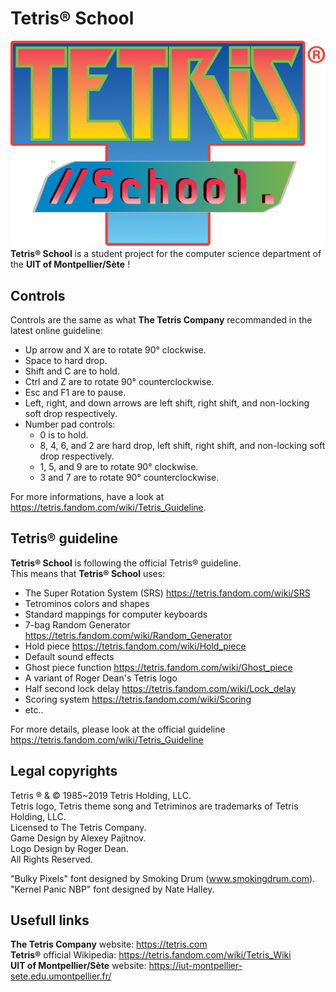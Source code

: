 # Tetris® School

![Image of Tetris® School](https://github.com/Axicer/TetrisBatK/raw/master/res/icons/logo.png)
__Tetris® School__ is a student project for the computer science department of the __UIT of Montpellier/Sète__ !

## Controls

Controls are the same as what __The Tetris Company__ recommanded in the latest online guideline:

- Up arrow and X are to rotate 90° clockwise.
- Space to hard drop.
- Shift and C are to hold.
- Ctrl and Z are to rotate 90° counterclockwise.
- Esc and F1 are to pause.
- Left, right, and down arrows are left shift, right shift, and non-locking soft drop respectively.
- Number pad controls:
    - 0 is to hold.
    - 8, 4, 6, and 2 are hard drop, left shift, right shift, and non-locking soft drop respectively.
    - 1, 5, and 9 are to rotate 90° clockwise.
    - 3 and 7 are to rotate 90° counterclockwise.

For more informations, have a look at <https://tetris.fandom.com/wiki/Tetris_Guideline>.

## Tetris® guideline

__Tetris® School__ is following the official Tetris® guideline.  
This means that __Tetris® School__ uses:

- The Super Rotation System (SRS) <https://tetris.fandom.com/wiki/SRS>
- Tetrominos colors and shapes
- Standard mappings for computer keyboards
- 7-bag Random Generator <https://tetris.fandom.com/wiki/Random_Generator>
- Hold piece <https://tetris.fandom.com/wiki/Hold_piece>
- Default sound effects
- Ghost piece function <https://tetris.fandom.com/wiki/Ghost_piece>
- A variant of Roger Dean's Tetris logo
- Half second lock delay <https://tetris.fandom.com/wiki/Lock_delay>
- Scoring system <https://tetris.fandom.com/wiki/Scoring>
- etc..

 For more details, please look at the official guideline <https://tetris.fandom.com/wiki/Tetris_Guideline>


## Legal copyrights
Tetris ® & © 1985~2019 Tetris Holding, LLC.  
Tetris logo, Tetris theme song and Tetriminos are trademarks of Tetris Holding, LLC.  
Licensed to The Tetris Company.  
Game Design by Alexey Pajitnov.  
Logo Design by Roger Dean.  
All Rights Reserved.  

"Bulky Pixels" font designed by Smoking Drum (www.smokingdrum.com).  
"Kernel Panic NBP" font designed by Nate Halley.  

## Usefull links

__The Tetris Company__ website: <https://tetris.com>  
__Tetris®__ official Wikipedia: <https://tetris.fandom.com/wiki/Tetris_Wiki>  
__UIT of Montpellier/Sète__ website: <https://iut-montpellier-sete.edu.umontpellier.fr/>  
